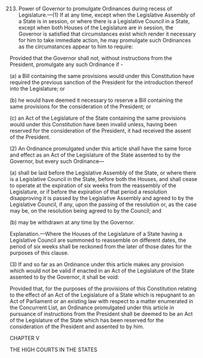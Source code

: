 213. Power of Governor to promulgate Ordinances during recess of Legislature.—(1) If at any time, except when the Legislative Assembly of a State is in session, or where there is a Legislative Council in a State, except when both Houses of the Legislature are in session, the Governor is satisfied that circumstances exist which render it necessary for him to take immediate action, he may promulgate such Ordinances as the circumstances appear to him to require:

Provided that the Governor shall not, without instructions from the President, promulgate any such Ordinance if -

(a) a Bill containing the same provisions would under this Constitution have required the previous sanction of the President for the introduction thereof into the Legislature; or

(b) he would have deemed it necessary to reserve a Bill containing the same provisions for the consideration of the President; or

(c) an Act of the Legislature of the State containing the same provisions would under this Constitution have been invalid unless, having been reserved for the consideration of the President, it had received the assent of the President.

(2) An Ordinance promulgated under this article shall have the same force and effect as an Act of the Legislature of the State assented to by the Governor, but every such Ordinance—

(a) shall be laid before the Legislative Assembly of the State, or where there is a Legislative Council in the State, before both the Houses, and shall cease to operate at the expiration of six weeks from the reassembly of the Legislature, or if before the expiration of that period a resolution disapproving it is passed by the Legislative Assembly and agreed to by the Legislative Council, if any, upon the passing of the resolution or, as the case may be, on the resolution being agreed to by the Council; and

(b) may be withdrawn at any time by the Governor.

Explanation.—Where the Houses of the Legislature of a State having a Legislative Council are summoned to reassemble on different dates, the period of six weeks shall be reckoned from the later of those dates for the purposes of this clause.

(3) If and so far as an Ordinance under this article makes any provision which would not be valid if enacted in an Act of the Legislature of the State assented to by the Governor, it shall be void:

Provided that, for the purposes of the provisions of this Constitution relating to the effect of an Act of the Legislature of a State which is repugnant to an Act of Parliament or an existing law with respect to a matter enumerated in the Concurrent List, an Ordinance promulgated under this article in pursuance of instructions from the President shall be deemed to be an Act of the Legislature of the State which has been reserved for the consideration of the President and assented to by him.

 

CHAPTER V

THE HIGH COURTS IN THE STATES

 

